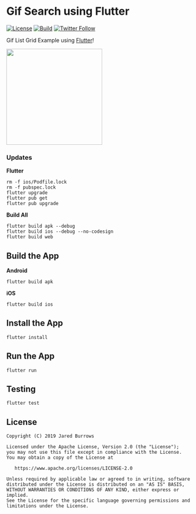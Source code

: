 # Gif Search using Flutter

[![License](https://img.shields.io/badge/License-Apache%202.0-blue.svg)](http://www.apache.org/licenses/LICENSE-2.0)
[![Build](https://github.com/jaredsburrows/flutter-gif-search/actions/workflows/build.yml/badge.svg)](https://github.com/jaredsburrows/flutter-gif-search/actions/workflows/build.yml)
[![Twitter Follow](https://img.shields.io/twitter/follow/jaredsburrows.svg?style=social)](https://twitter.com/jaredsburrows)

Gif List Grid Example using [Flutter](https://flutter.dev/)!

<a href="https://i.imgur.com/zErC6JV.png" target="_blank"><img src="https://i.imgur.com/zErC6JV.png" width="250px" /></a>

### Updates

**Flutter**

```shell
rm -f ios/Podfile.lock
rm -f pubspec.lock
flutter upgrade
flutter pub get
flutter pub upgrade
```

**Build All**

```shell
flutter build apk --debug
flutter build ios --debug --no-codesign
flutter build web
```

## Build the App

**Android**

```shell
flutter build apk
```

**iOS**

```shell
flutter build ios
```

## Install the App

```shell
flutter install
```

## Run the App

```shell
flutter run
```

## Testing

```shell
flutter test
```

## License

```
Copyright (C) 2019 Jared Burrows

Licensed under the Apache License, Version 2.0 (the "License");
you may not use this file except in compliance with the License.
You may obtain a copy of the License at

   https://www.apache.org/licenses/LICENSE-2.0

Unless required by applicable law or agreed to in writing, software
distributed under the License is distributed on an "AS IS" BASIS,
WITHOUT WARRANTIES OR CONDITIONS OF ANY KIND, either express or implied.
See the License for the specific language governing permissions and
limitations under the License.
```
